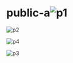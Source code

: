 # public-a![p1](https://github.com/mj5543/public-a/assets/83991559/a80194e9-adbc-4fec-908b-1b704178c493)

![p2](https://github.com/mj5543/public-a/assets/83991559/e78585a5-376e-424f-8a01-583082fde2e4)

![p4](https://github.com/mj5543/public-a/assets/83991559/24de1ce6-3618-406b-94c9-37e2be916aa4)


![p3](https://github.com/mj5543/public-a/assets/83991559/ab2741dc-27d4-48f9-be2b-242864374c33)
